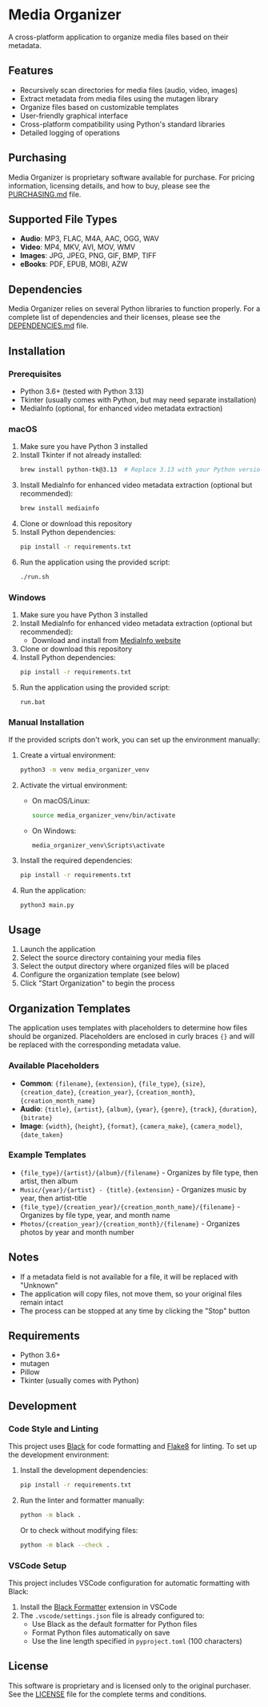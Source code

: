 # Media Organizer

A cross-platform application to organize media files based on their metadata.

## Features

- Recursively scan directories for media files (audio, video, images)
- Extract metadata from media files using the mutagen library
- Organize files based on customizable templates
- User-friendly graphical interface
- Cross-platform compatibility using Python's standard libraries
- Detailed logging of operations

## Purchasing

Media Organizer is proprietary software available for purchase. For pricing information, licensing details, and how to buy, please see the [PURCHASING.md](PURCHASING.md) file.

## Supported File Types

- **Audio**: MP3, FLAC, M4A, AAC, OGG, WAV
- **Video**: MP4, MKV, AVI, MOV, WMV
- **Images**: JPG, JPEG, PNG, GIF, BMP, TIFF
- **eBooks**: PDF, EPUB, MOBI, AZW

## Dependencies

Media Organizer relies on several Python libraries to function properly. For a complete list of dependencies and their licenses, please see the [DEPENDENCIES.md](DEPENDENCIES.md) file.

## Installation

### Prerequisites

- Python 3.6+ (tested with Python 3.13)
- Tkinter (usually comes with Python, but may need separate installation)
- MediaInfo (optional, for enhanced video metadata extraction)

### macOS

1. Make sure you have Python 3 installed
2. Install Tkinter if not already installed:
   ```bash
   brew install python-tk@3.13  # Replace 3.13 with your Python version
   ```
3. Install MediaInfo for enhanced video metadata extraction (optional but recommended):
   ```bash
   brew install mediainfo
   ```
4. Clone or download this repository
5. Install Python dependencies:
   ```bash
   pip install -r requirements.txt
   ```
6. Run the application using the provided script:
   ```bash
   ./run.sh
   ```

### Windows

1. Make sure you have Python 3 installed
2. Install MediaInfo for enhanced video metadata extraction (optional but recommended):
   - Download and install from [MediaInfo website](https://mediaarea.net/en/MediaInfo/Download/Windows)
3. Clone or download this repository
4. Install Python dependencies:
   ```bash
   pip install -r requirements.txt
   ```
5. Run the application using the provided script:
   ```
   run.bat
   ```

### Manual Installation

If the provided scripts don't work, you can set up the environment manually:

1. Create a virtual environment:

   ```bash
   python3 -m venv media_organizer_venv
   ```

2. Activate the virtual environment:

   - On macOS/Linux:
     ```bash
     source media_organizer_venv/bin/activate
     ```
   - On Windows:
     ```
     media_organizer_venv\Scripts\activate
     ```

3. Install the required dependencies:

   ```bash
   pip install -r requirements.txt
   ```

4. Run the application:
   ```bash
   python3 main.py
   ```

## Usage

1. Launch the application
2. Select the source directory containing your media files
3. Select the output directory where organized files will be placed
4. Configure the organization template (see below)
5. Click "Start Organization" to begin the process

## Organization Templates

The application uses templates with placeholders to determine how files should be organized. Placeholders are enclosed in curly braces `{}` and will be replaced with the corresponding metadata value.

### Available Placeholders

- **Common**: `{filename}`, `{extension}`, `{file_type}`, `{size}`, `{creation_date}`, `{creation_year}`, `{creation_month}`, `{creation_month_name}`
- **Audio**: `{title}`, `{artist}`, `{album}`, `{year}`, `{genre}`, `{track}`, `{duration}`, `{bitrate}`
- **Image**: `{width}`, `{height}`, `{format}`, `{camera_make}`, `{camera_model}`, `{date_taken}`

### Example Templates

- `{file_type}/{artist}/{album}/{filename}` - Organizes by file type, then artist, then album
- `Music/{year}/{artist} - {title}.{extension}` - Organizes music by year, then artist-title
- `{file_type}/{creation_year}/{creation_month_name}/{filename}` - Organizes by file type, year, and month name
- `Photos/{creation_year}/{creation_month}/{filename}` - Organizes photos by year and month number

## Notes

- If a metadata field is not available for a file, it will be replaced with "Unknown"
- The application will copy files, not move them, so your original files remain intact
- The process can be stopped at any time by clicking the "Stop" button

## Requirements

- Python 3.6+
- mutagen
- Pillow
- Tkinter (usually comes with Python)

## Development

### Code Style and Linting

This project uses [Black](https://black.readthedocs.io/) for code formatting and [Flake8](https://flake8.pycqa.org/) for linting. To set up the development environment:

1. Install the development dependencies:

   ```bash
   pip install -r requirements.txt
   ```

2. Run the linter and formatter manually:

   ```bash
   python -m black .
   ```

   Or to check without modifying files:

   ```bash
   python -m black --check .
   ```

### VSCode Setup

This project includes VSCode configuration for automatic formatting with Black:

1. Install the [Black Formatter](https://marketplace.visualstudio.com/items?itemName=ms-python.black-formatter) extension in VSCode
2. The `.vscode/settings.json` file is already configured to:
   - Use Black as the default formatter for Python files
   - Format Python files automatically on save
   - Use the line length specified in `pyproject.toml` (100 characters)

## License

This software is proprietary and is licensed only to the original purchaser. See the [LICENSE](LICENSE) file for the complete terms and conditions.
